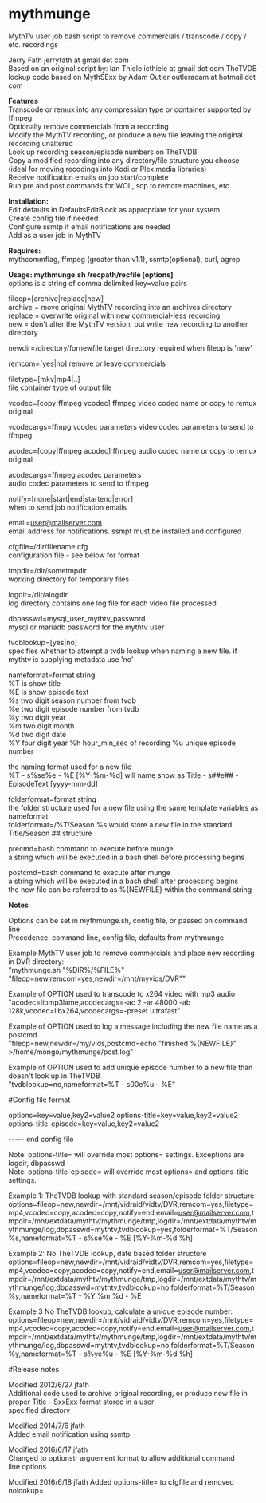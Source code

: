 # mythmunge
MythTV user job bash script to remove commercials / transcode / copy / etc. recordings  
  
Jerry Fath jerryfath at gmail dot com  
Based on an original script by: Ian Thiele icthiele at gmail dot com
TheTVDB lookup code based on MythSExx by Adam Outler outleradam at hotmail dot com
  
 **Features**  
   Transcode or remux into any compression type or container supported by ffmpeg  
   Optionally remove commercials from a recording  
   Modify the MythTV recording, or produce a new file leaving the original recording unaltered  
   Look up recording season/episode numbers on TheTVDB  
   Copy a modified recording into any directory/file structure you choose  
     (ideal for moving recodings into Kodi or Plex media libraries)  
   Receive notification emails on job start/complete  
   Run pre and post commands for WOL, scp to remote machines, etc.  
   
 **Installation:**  
    Edit defaults in DefaultsEditBlock as appropriate for your system  
    Create config file if needed  
    Configure ssmtp if email notifications are needed  
    Add as a user job in MythTV  
  
 **Requires:**  
    mythcommflag, ffmpeg (greater than v1.1), ssmtp(optional), curl, agrep  
  
 **Usage: mythmunge.sh /recpath/recfile [options]**  
   options is a string of comma delimited key=value pairs  
  
  fileop=[archive|replace|new]  
   archive = move original MythTV recording into an archives directory  
   replace = overwrite original with new commercial-less recording  
   new = don't alter the MythTV version, but write new recording to another directory  
  
  newdir=/directory/fornewfile
   target directory required when fileop is 'new'  
  
  remcom=[yes|no]
   remove or leave commercials
   
  filetype=[mkv|mp4|..]  
   file container type of output file  
  
  vcodec=[copy|ffmpeg vcodec]
   ffmpeg video codec name or copy to remux original 
  
  vcodecargs=ffmpg vcodec parameters
   video codec parameters to send to ffmpeg  
  
  acodec=[copy|ffmpeg acodec]
    ffmpeg audio codec name or copy to remux original  
  
  acodecargs=ffmpeg acodec parameters  
   audio codec parameters to send to ffmpeg  
  
  notify=[none|start|end|startend|error]  
   when to send job notification emails  
  
  email=user@mailserver.com  
   email address for notifications.  ssmpt must be installed and configured  
  
  cfgfile=/dir/filename.cfg  
   configuration file - see below for format  
  
  tmpdir=/dir/sometmpdir  
   working directory for temporary files  
  
  logdir=/dir/alogdir  
   log directory contains one log file for each video file processed  
  
  dbpasswd=mysql_user_mythtv_password  
   mysql or mariadb password for the mythtv user  
  
  tvdblookup=[yes|no]  
   specifies whether to attempt a tvdb lookup when naming a new file.  if mythtv is supplying metadata use 'no'  
  
  nameformat=format string  
   %T is show title  
   %E is show episode text  
   %s two digit season number from tvdb  
   %e two digit episode number from tvdb  
   %y two digit year  
   %m two digit month  
   %d two digit date  
   %Y four digit year
   %h hour_min_sec of recording
   %u unique episode number  
  
   the naming format used for a new file  
   %T - s%se%e - %E [%Y-%m-%d] will name show as Title - s##e## - EpisodeText [yyyy-mm-dd]  
   
  folderformat=format string  
   the folder structure used for a new file
   using the same template variables as nameformat  
   folderformat=/%T/Season %s would store a new file in the standard Title/Season ## structure  
  
  precmd=bash command to execute before munge  
   a string which will be executed in a bash shell before processing begins  
  
  postcmd=bash command to execute after munge  
   a string which will be executed in a bash shell after processing begins  
   the new file can be referred to as %{NEWFILE} within the command string  
  
**Notes**
  
 Options can be set in mythmunge.sh, config file, or passed on command line  
 Precedence: command line, config file, defaults from mythmunge  
 
 Example MythTV user job to remove commercials and place new recording in DVR directory:  
   "mythmunge.sh "%DIR%/%FILE%" "fileop=new,remcom=yes,newdir=/mnt/myvids/DVR""  
  
 Example of OPTION used to transcode to x264 video with mp3 audio  
   "acodec=libmp3lame,acodecargs=-ac 2 -ar 48000 -ab 128k,vcodec=libx264,vcodecargs=-preset ultrafast"  
   
 Example of OPTION used to log a message including the new file name as a postcmd  
   "fileop=new,newdir=/my/vids,postcmd=echo \"finished %{NEWFILE}\" >/home/mongo/mythmunge/post.log"  
   
 Example of OPTION used to add unique episode number to a new file than doesn't look up in TheTVDB  
   "tvdblookup=no,nameformat=%T - s00e%u - %E"  
    
  
#Config file format  
  
options=key=value,key2=value2
options-title=key=value,key2=value2  
options-title-episode=key=value,key2=value2  
  
----- end config file  
  
Note: options-title= will override most options= settings.  Exceptions are logdir, dbpasswd  
Note: options-title-episode= will override most options= and options-title settings.  
  
  
Example 1: TheTVDB lookup with standard season/episode folder structure  
options=fileop=new,newdir=/mnt/vidraid/vidtv/DVR,remcom=yes,filetype=mp4,vcodec=copy,acodec=copy,notify=end,email=user@mailserver.com,tmpdir=/mnt/extdata/mythtv/mythmunge/tmp,logdir=/mnt/extdata/mythtv/mythmunge/log,dbpasswd=mythtv,tvdblookup=yes,folderformat=%T/Season %s,nameformat=%T - s%se%e - %E [%Y-%m-%d %h]  
  
Example 2:  No TheTVDB lookup, date based folder structure  
options=fileop=new,newdir=/mnt/vidraid/vidtv/DVR,remcom=yes,filetype=mp4,vcodec=copy,acodec=copy,notify=end,email=user@mailserver.com,tmpdir=/mnt/extdata/mythtv/mythmunge/tmp,logdir=/mnt/extdata/mythtv/mythmunge/log,dbpasswd=mythtv,tvdblookup=no,folderformat=%T/Season %y,nameformat=%T - %Y %m %d - %E  
  
Example 3  No TheTVDB lookup, calculate a unique episode number:  
options=fileop=new,newdir=/mnt/vidraid/vidtv/DVR,remcom=yes,filetype=mp4,vcodec=copy,acodec=copy,notify=end,email=user@mailserver.com,tmpdir=/mnt/extdata/mythtv/mythmunge/tmp,logdir=/mnt/extdata/mythtv/mythmunge/log,dbpasswd=mythtv,tvdblookup=no,folderformat=%T/Season %y,nameformat=%T - s%ye%u - %E [%Y-%m-%d %h]    
    
    
#Release notes  
  
Modified 2012/6/27 jfath  
 Additional code used to archive original recording, or produce new file in proper Title - SxxExx format stored in a user  
 specified directory  
  
 Modified 2014/7/6 jfath  
 Added email notification using ssmtp  
  
 Modified 2016/6/17 jfath  
 Changed to optionstr arguement format to allow additional command  
 line options  
  
 Modified 2016/6/18 jfath
 Added options-title= to cfgfile and removed nolookup=  
  
